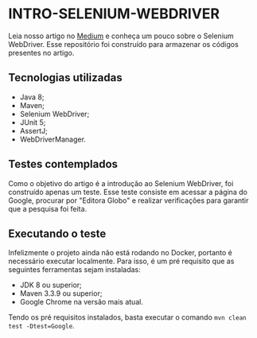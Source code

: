 # INTRO-SELENIUM-WEBDRIVER
Leia nosso artigo no [Medium](https://medium.com/editora-globo/introdu%C3%A7%C3%A3o-ao-selenium-webdriver-8ac2f9a8d9d0) e conheça um pouco sobre o Selenium WebDriver. 
Esse repositório foi construído para armazenar os códigos presentes no artigo.

## Tecnologias utilizadas
* Java 8;
* Maven;
* Selenium WebDriver;
* JUnit 5;
* AssertJ;
* WebDriverManager.

## Testes contemplados
Como o objetivo do artigo é a introdução ao Selenium WebDriver, foi construído apenas um teste. 
Esse teste consiste em acessar a página do Google, procurar por "Editora Globo" e realizar verificações para garantir que a pesquisa foi feita.

## Executando o teste
Infelizmente o projeto ainda não está rodando no Docker, portanto é necessário executar localmente. Para isso, é um pré requisito que as seguintes ferramentas sejam instaladas:
* JDK 8 ou superior;
* Maven 3.3.9 ou superior;
* Google Chrome na versão mais atual.

Tendo os pré requisitos instalados, basta executar o comando `mvn clean test -Dtest=Google`.
